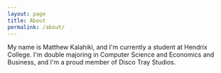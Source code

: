 ```yaml
---
layout: page
title: About
permalink: /about/
---
```


My name is Matthew Kalahiki, and I'm currently a student at Hendrix College. I'm double majoring in Computer Science and Economics and Business, and I'm a proud member of Disco Tray Studios. 
